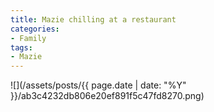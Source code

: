 ```yaml
---
title: Mazie chilling at a restaurant
categories:
- Family
tags:
- Mazie
---
```


![](/assets/posts/{{ page.date | date: "%Y" }}/ab3c4232db806e20ef891f5c47fd8270.png)
